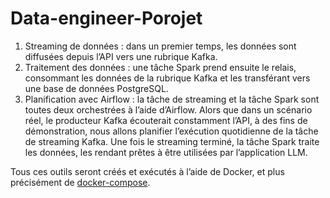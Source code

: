 # Data-engineer-Porojet

1. Streaming de données : dans un premier temps, les données sont diffusées depuis l’API vers une rubrique Kafka.
2. Traitement des données : une tâche Spark prend ensuite le relais, consommant les données de la rubrique Kafka et les transférant vers une base de données PostgreSQL.
3. Planification avec Airflow : la tâche de streaming et la tâche Spark sont toutes deux orchestrées à l’aide d’Airflow. Alors que dans un scénario réel, le producteur Kafka écouterait constamment l’API, à des fins de démonstration, nous allons planifier l’exécution quotidienne de la tâche de streaming Kafka. Une fois le streaming terminé, la tâche Spark traite les données, les rendant prêtes à être utilisées par l’application LLM.

Tous ces outils seront créés et exécutés à l’aide de Docker, et plus précisément de [docker-compose](https://docs.docker.com/compose/).
